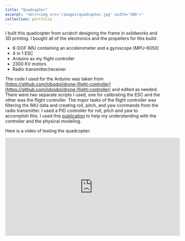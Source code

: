 ```yaml
---
title: "Quadcopter"
excerpt: "<br/><img src='/images/quadcopter.jpg' width='500'>"
collection: portfolio
---
```


I built this quadcopter from scratch designing the frame in solidworks and 3D printing. I bought all of the electronics and the propellers for this build:

- 6-DOF IMU containing an accelerometer and a gyroscope (MPU-6050)
- 4 in 1 ESC
- Arduino as my flight controller
- 2300 KV motors
- Radio transmitter/receiver

The code I used for the Arduino was taken from [https://github.com/lobodol/drone-flight-controller](https://github.com/lobodol/drone-flight-controller) and edited as needed. There were two separate scripts I used, one for calibrating the ESC and the other was the flight controller. The major tasks of the flight controller was filtering the IMU data and creating roll, pitch, and yaw commands from the radio transmitter. I used a PID controller for roll, pitch and yaw to accomplish this. I used this [publication](https://ieeexplore.ieee.org/document/7813499) to help my understanding with the controller and the physical modeling.

Here is a video of testing the quadcopter:
<iframe width="560" height="315" src="https://www.youtube.com/embed/IQm0eE9rv6U" title="YouTube video player" frameborder="0" allow="accelerometer; autoplay; clipboard-write; encrypted-media; gyroscope; picture-in-picture" allowfullscreen></iframe>
